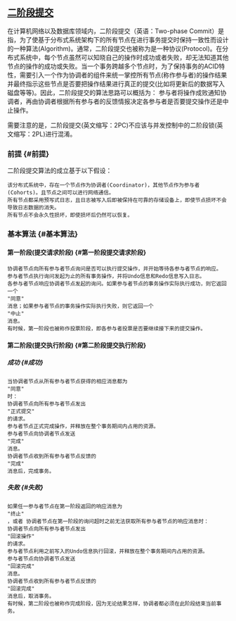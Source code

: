 ## [二阶段提交](http://www.cnblogs.com/coderland/p/5902632.html)

在计算机网络以及数据库领域内，二阶段提交（英语：Two-phase Commit）是指，为了使基于分布式系统架构下的所有节点在进行事务提交时保持一致性而设计的一种算法\(Algorithm\)。通常，二阶段提交也被称为是一种协议\(Protocol\)。在分布式系统中，每个节点虽然可以知晓自己的操作时成功或者失败，却无法知道其他节点的操作的成功或失败。当一个事务跨越多个节点时，为了保持事务的ACID特性，需要引入一个作为协调者的组件来统一掌控所有节点\(称作参与者\)的操作结果并最终指示这些节点是否要把操作结果进行真正的提交\(比如将更新后的数据写入磁盘等等\)。因此，二阶段提交的算法思路可以概括为： 参与者将操作成败通知协调者，再由协调者根据所有参与者的反馈情报决定各参与者是否要提交操作还是中止操作。

需要注意的是，二阶段提交\(英文缩写：2PC\)不应该与并发控制中的二阶段锁\(英文缩写：2PL\)进行混淆。

### 前提 {#前提}

二阶段提交算法的成立基于以下假设：

```
该分布式系统中，存在一个节点作为协调者(Coordinator)，其他节点作为参与者(Cohorts)。且节点之间可以进行网络通信。
所有节点都采用预写式日志，且日志被写入后即被保持在可靠的存储设备上，即使节点损坏不会导致日志数据的消失。
所有节点不会永久性损坏，即使损坏后仍然可以恢复。
```

### 基本算法 {#基本算法}

#### 第一阶段\(提交请求阶段\) {#第一阶段提交请求阶段}

```
协调者节点向所有参与者节点询问是否可以执行提交操作，并开始等待各参与者节点的响应。
参与者节点执行询问发起为止的所有事务操作，并将Undo信息和Redo信息写入日志。
各参与者节点响应协调者节点发起的询问。如果参与者节点的事务操作实际执行成功，则它返回一个
"同意"
消息；如果参与者节点的事务操作实际执行失败，则它返回一个
"中止"
消息。
有时候，第一阶段也被称作投票阶段，即各参与者投票是否要继续接下来的提交操作。
```

#### 第二阶段\(提交执行阶段\) {#第二阶段提交执行阶段}

##### 成功 {#成功}

```
当协调者节点从所有参与者节点获得的相应消息都为
"同意"
时：
协调者节点向所有参与者节点发出
"正式提交"
的请求。
参与者节点正式完成操作，并释放在整个事务期间内占用的资源。
参与者节点向协调者节点发送
"完成"
消息。
协调者节点收到所有参与者节点反馈的
"完成"
消息后，完成事务。
```

##### 失败 {#失败}

```
如果任一参与者节点在第一阶段返回的响应消息为
"终止"
，或者 协调者节点在第一阶段的询问超时之前无法获取所有参与者节点的响应消息时：
协调者节点向所有参与者节点发出
"回滚操作"
的请求。
参与者节点利用之前写入的Undo信息执行回滚，并释放在整个事务期间内占用的资源。
参与者节点向协调者节点发送
"回滚完成"
消息。
协调者节点收到所有参与者节点反馈的
"回滚完成"
消息后，取消事务。
有时候，第二阶段也被称作完成阶段，因为无论结果怎样，协调者都必须在此阶段结束当前事务。
```



